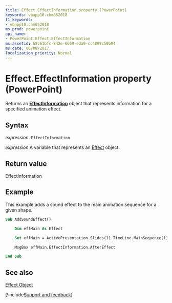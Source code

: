 ```yaml
---
title: Effect.EffectInformation property (PowerPoint)
keywords: vbapp10.chm652018
f1_keywords:
- vbapp10.chm652018
ms.prod: powerpoint
api_name:
- PowerPoint.Effect.EffectInformation
ms.assetid: 68c61bfc-842e-6659-eda9-cc4899c50b94
ms.date: 06/08/2017
localization_priority: Normal
---
```



# Effect.EffectInformation property (PowerPoint)

Returns an  **[EffectInformation](PowerPoint.EffectInformation.md)** object that represents information for a specified animation effect.


## Syntax

_expression_. `EffectInformation`

_expression_ A variable that represents an [Effect](PowerPoint.Effect.md) object.


## Return value

EffectInformation


## Example

This example adds a sound effect to the main animation sequence for a given shape.


```vb
Sub AddSoundEffect()

    Dim effMain As Effect

    Set effMain = ActivePresentation.Slides(1).TimeLine.MainSequence(1)

    MsgBox effMain.EffectInformation.AfterEffect

End Sub
```


## See also


[Effect Object](PowerPoint.Effect.md)

[!include[Support and feedback](~/includes/feedback-boilerplate.md)]